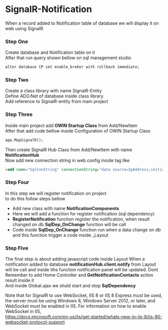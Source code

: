 # SignalR-Notification
When a record added to Notification table of database we will display it on web using SignalR

### Step One
Create database and Notification table on it <br/>
After that run query shown bellow on sql management studio 
```html
alter database CP set enable_broker with rollback immediate;
```
### Step Two
Create a class library with name SignalR-Entity <br/>
Define ADO.Net of database inside class library <br/>
Add reference to SignalR-entity from main project </br>

### Step Three
Inside main project add <b>OWIN Startup Class</b> from Add/NewItem <br/>
After that add code bellow inside Configuration of OWIN Startup Class
```html
app.MapSignalR();
```
Then create SignalR Hub Class from Add/NewItem with name <b>NotificationHub</b></br>
Now add new connection string in web.config inside <connectionstring> tag like <br/>
```html
<add name="SqlConString" connectionString="data source=IpAddress;initial catalog=CP;user id=userId;password=password;integrated security=False;" />
```
### Step Four
In this step we will register notification on project<br/>
to do this follow steps bellow <br/>
  - Add new class with name <b>NotificationComponents</b>
  - Here we will add a function for register notification (sql dependency)
  - <b>RegisterNotification</b> function register the notification, when result changed on db <b>SqlDep_OnChange</b> function will be call
  - Code inside <b>SqlDep_OnChange</b> function run when a data change on db and this function trigger a code inside _Layout 
### Step Five
  The final step is about adding javascript code inside Layout
  When a notification added to database <b>notificationHub.client.notify</b> from Layout will be call and inside tihs function notification panel will be updated.
  Dont Remember to add Home Controller and <b>GetNotificationContacts</b> action result inside it<br/>
  And inside Global.ajax we shuld start and stop <b>SqlDependency</b>



Note that for SignalR to use WebSocket, IIS 8 or IIS 8 Express must be used, the server must be using Windows 8, Windows Server 2012, or later, and WebSocket must be enabled in IIS. For information on how to enable WebSocket in IIS,<br/>
https://docs.microsoft.com/en-us/iis/get-started/whats-new-in-iis-8/iis-80-websocket-protocol-support
